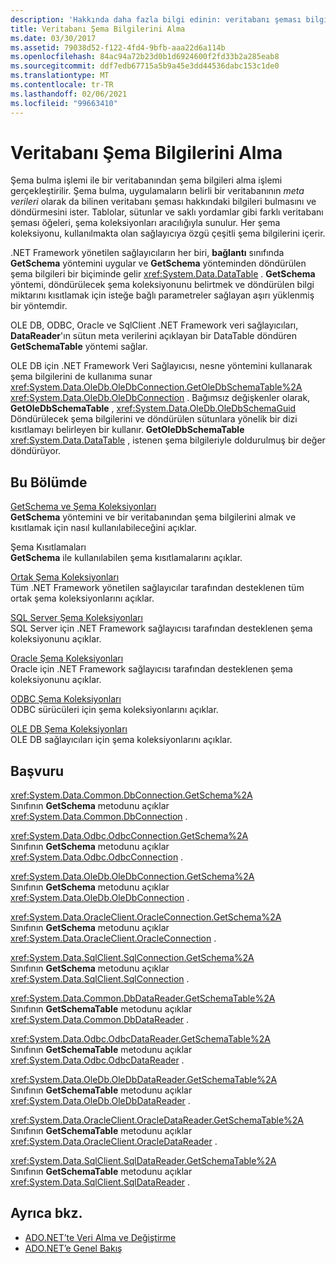 ```yaml
---
description: 'Hakkında daha fazla bilgi edinin: veritabanı şeması bilgileri alma'
title: Veritabanı Şema Bilgilerini Alma
ms.date: 03/30/2017
ms.assetid: 79038d52-f122-4fd4-9bfb-aaa22d6a114b
ms.openlocfilehash: 84ac94a72b23d0b1d6924600f2fd33b2a285eab8
ms.sourcegitcommit: ddf7edb67715a5b9a45e3dd44536dabc153c1de0
ms.translationtype: MT
ms.contentlocale: tr-TR
ms.lasthandoff: 02/06/2021
ms.locfileid: "99663410"
---
```

# <a name="retrieving-database-schema-information"></a>Veritabanı Şema Bilgilerini Alma

Şema bulma işlemi ile bir veritabanından şema bilgileri alma işlemi gerçekleştirilir. Şema bulma, uygulamaların belirli bir veritabanının *meta verileri* olarak da bilinen veritabanı şeması hakkındaki bilgileri bulmasını ve döndürmesini ister. Tablolar, sütunlar ve saklı yordamlar gibi farklı veritabanı şeması öğeleri, şema koleksiyonları aracılığıyla sunulur. Her şema koleksiyonu, kullanılmakta olan sağlayıcıya özgü çeşitli şema bilgilerini içerir.  
  
 .NET Framework yönetilen sağlayıcıların her biri, **bağlantı** sınıfında **GetSchema** yöntemini uygular ve **GetSchema** yönteminden döndürülen şema bilgileri bir biçiminde gelir <xref:System.Data.DataTable> . **GetSchema** yöntemi, döndürülecek şema koleksiyonunu belirtmek ve döndürülen bilgi miktarını kısıtlamak için isteğe bağlı parametreler sağlayan aşırı yüklenmiş bir yöntemdir.  
  
 OLE DB, ODBC, Oracle ve SqlClient .NET Framework veri sağlayıcıları, **DataReader**'ın sütun meta verilerini açıklayan bir DataTable döndüren **GetSchemaTable** yöntemi sağlar.  
  
 OLE DB için .NET Framework Veri Sağlayıcısı, nesne yöntemini kullanarak şema bilgilerini de kullanıma sunar <xref:System.Data.OleDb.OleDbConnection.GetOleDbSchemaTable%2A> <xref:System.Data.OleDb.OleDbConnection> . Bağımsız değişkenler olarak, **GetOleDbSchemaTable** , <xref:System.Data.OleDb.OleDbSchemaGuid> Döndürülecek şema bilgilerini ve döndürülen sütunlara yönelik bir dizi kısıtlamayı belirleyen bir kullanır. **GetOleDbSchemaTable** <xref:System.Data.DataTable> , istenen şema bilgileriyle doldurulmuş bir değer döndürüyor.  
  
## <a name="in-this-section"></a>Bu Bölümde  

 [GetSchema ve Şema Koleksiyonları](getschema-and-schema-collections.md)  
 **GetSchema** yöntemini ve bir veritabanından şema bilgilerini almak ve kısıtlamak için nasıl kullanılabileceğini açıklar.  
  
 Şema Kısıtlamaları  
 **GetSchema** ile kullanılabilen şema kısıtlamalarını açıklar.  
  
 [Ortak Şema Koleksiyonları](common-schema-collections.md)  
 Tüm .NET Framework yönetilen sağlayıcılar tarafından desteklenen tüm ortak şema koleksiyonlarını açıklar.  
  
 [SQL Server Şema Koleksiyonları](sql-server-schema-collections.md)  
 SQL Server için .NET Framework sağlayıcısı tarafından desteklenen şema koleksiyonunu açıklar.  
  
 [Oracle Şema Koleksiyonları](oracle-schema-collections.md)  
 Oracle için .NET Framework sağlayıcısı tarafından desteklenen şema koleksiyonunu açıklar.  
  
 [ODBC Şema Koleksiyonları](odbc-schema-collections.md)  
 ODBC sürücüleri için şema koleksiyonlarını açıklar.  
  
 [OLE DB Şema Koleksiyonları](ole-db-schema-collections.md)  
 OLE DB sağlayıcıları için şema koleksiyonlarını açıklar.  
  
## <a name="reference"></a>Başvuru  

 <xref:System.Data.Common.DbConnection.GetSchema%2A>  
 Sınıfının **GetSchema** metodunu açıklar <xref:System.Data.Common.DbConnection> .  
  
 <xref:System.Data.Odbc.OdbcConnection.GetSchema%2A>  
 Sınıfının **GetSchema** metodunu açıklar <xref:System.Data.Odbc.OdbcConnection> .  
  
 <xref:System.Data.OleDb.OleDbConnection.GetSchema%2A>  
 Sınıfının **GetSchema** metodunu açıklar <xref:System.Data.OleDb.OleDbConnection> .  
  
 <xref:System.Data.OracleClient.OracleConnection.GetSchema%2A>  
 Sınıfının **GetSchema** metodunu açıklar <xref:System.Data.OracleClient.OracleConnection> .  
  
 <xref:System.Data.SqlClient.SqlConnection.GetSchema%2A>  
 Sınıfının **GetSchema** metodunu açıklar <xref:System.Data.SqlClient.SqlConnection> .  
  
 <xref:System.Data.Common.DbDataReader.GetSchemaTable%2A>  
 Sınıfının **GetSchemaTable** metodunu açıklar <xref:System.Data.Common.DbDataReader> .  
  
 <xref:System.Data.Odbc.OdbcDataReader.GetSchemaTable%2A>  
 Sınıfının **GetSchemaTable** metodunu açıklar <xref:System.Data.Odbc.OdbcDataReader> .  
  
 <xref:System.Data.OleDb.OleDbDataReader.GetSchemaTable%2A>  
 Sınıfının **GetSchemaTable** metodunu açıklar <xref:System.Data.OleDb.OleDbDataReader> .  
  
 <xref:System.Data.OracleClient.OracleDataReader.GetSchemaTable%2A>  
 Sınıfının **GetSchemaTable** metodunu açıklar <xref:System.Data.OracleClient.OracleDataReader> .  
  
 <xref:System.Data.SqlClient.SqlDataReader.GetSchemaTable%2A>  
 Sınıfının **GetSchemaTable** metodunu açıklar <xref:System.Data.SqlClient.SqlDataReader> .  
  
## <a name="see-also"></a>Ayrıca bkz.

- [ADO.NET’te Veri Alma ve Değiştirme](retrieving-and-modifying-data.md)
- [ADO.NET’e Genel Bakış](ado-net-overview.md)
